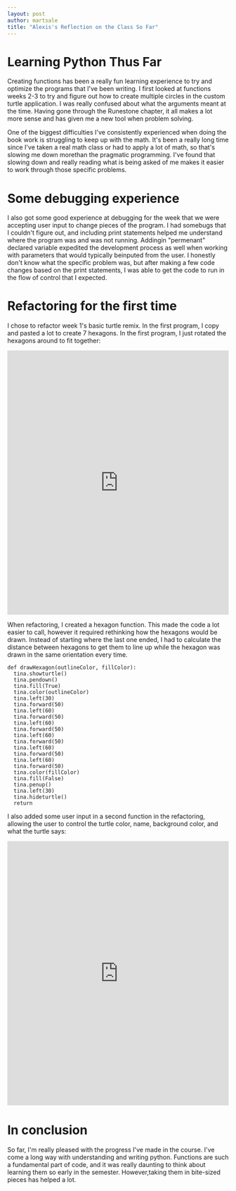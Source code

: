```yaml
---
layout: post
author: martsale
title: "Alexis's Reflection on the Class So Far"
---
```


# Learning Python Thus Far

Creating functions has been a really fun learning experience to try and optimize the programs that I've been writing. I first looked at functions weeks 2-3 to try and figure out how to create multiple circles in the custom turtle application. I was really confused about what the arguments meant at the time. Having gone through the Runestone chapter, it all makes a lot more sense and has given me a new tool when problem solving. 

One of the biggest difficulties I've consistently experienced when doing the book work is struggling to keep up with the math. It's been a really long time since I've taken a real math class or had to apply a lot of math, so that's slowing me down morethan the pragmatic programming. I've found that slowing down and really reading what is being asked of me makes it easier to work through those specific problems. 

# Some debugging experience

I also got some good experience at debugging for the week that we were accepting user input to change pieces of the program. I had somebugs that I couldn't figure out, and including print statements helped me understand where the program was and was not running. Addingin "permenant" declared variable expedited the development process as well when working with parameters that would typically beinputed from the user. I honestly don't know what the specific problem was, but after making a few code changes based on the print statements, I was able to get the code to run in the flow of control that I expected. 

# Refactoring for the first time

I chose to refactor week 1's basic turtle remix. In the first program, I copy and pasted a lot to create 7 hexagons. In the first program, I just rotated the hexagons around to fit together: 

  <iframe src="https://trinket.io/embed/python/ac7bddac09" width="100%" height="600" frameborder="0" marginwidth="0" marginheight="0" allowfullscreen></iframe>

When refactoring, I created a hexagon function. This made the code a lot easier to call, however it required rethinking how the hexagons would be drawn. Instead of starting where the last one ended, I had to calculate the distance between hexagons to get them to line up while the hexagon was drawn in the same orientation every time.  

```
def drawHexagon(outlineColor, fillColor):
  tina.showturtle()
  tina.pendown()
  tina.fill(True)
  tina.color(outlineColor)
  tina.left(30)
  tina.forward(50)
  tina.left(60)
  tina.forward(50)
  tina.left(60)
  tina.forward(50)
  tina.left(60)
  tina.forward(50)
  tina.left(60)
  tina.forward(50)
  tina.left(60)  
  tina.forward(50)
  tina.color(fillColor)
  tina.fill(False)
  tina.penup()
  tina.left(30)
  tina.hideturtle()
  return
```  

I also added some user input in a second function in the refactoring, allowing the user to control the turtle color, name, background color, and what the turtle says:  

  <iframe src="https://trinket.io/embed/python/9e790ea83a" width="100%" height="600" frameborder="0" marginwidth="0" marginheight="0" allowfullscreen></iframe>  


# In conclusion

So far, I'm really pleased with the progress I've made in the course. I've come a long way with understanding and writing python. Functions are such a fundamental part of code, and it was really daunting to think about learning them so early in the semester. However,taking them in bite-sized pieces has helped a lot. 
